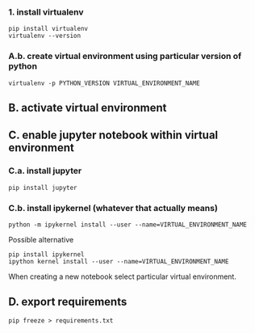 ### 1. install virtualenv
```shell
pip install virtualenv
virtualenv --version
```
### A.b. create virtual environment using particular version of python
```shell
virtualenv -p PYTHON_VERSION VIRTUAL_ENVIRONMENT_NAME
```
## B. activate virtual environment

## C. enable jupyter notebook within virtual environment
### C.a. install jupyter
```shell
pip install jupyter
```
### C.b. install ipykernel (whatever that actually means)
```shell
python -m ipykernel install --user --name=VIRTUAL_ENVIRONMENT_NAME
```

Possible alternative
```shell
pip install ipykernel
ipython kernel install --user --name=VIRTUAL_ENVIRONMENT_NAME
```
When creating a new notebook select particular virtual environment.
## D. export requirements
```shell
pip freeze > requirements.txt
```